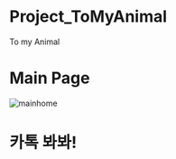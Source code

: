 # Project_ToMyAnimal

To my Animal

# Main Page
![mainhome](https://user-images.githubusercontent.com/95362504/177897614-7dcacf1c-a2de-47fe-bfa7-b2637f3f0134.png)

# 카톡 봐봐!
